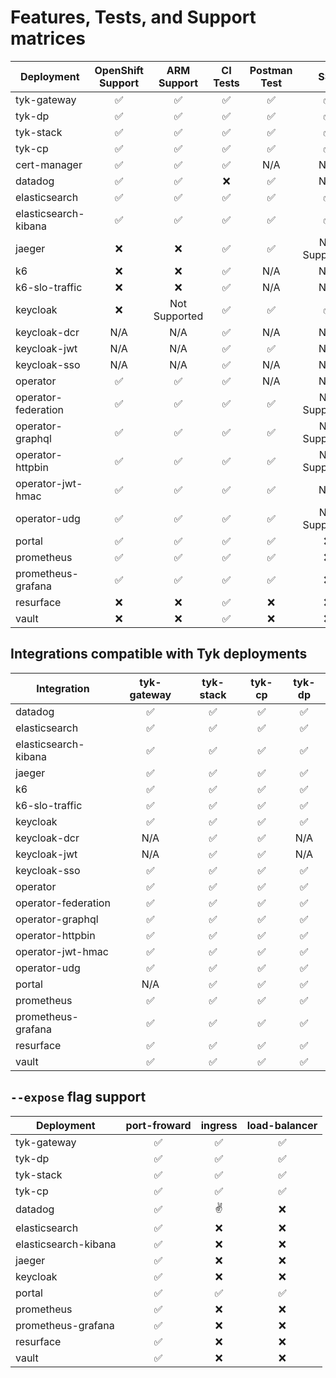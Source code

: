 # Features, Tests, and Support matrices

| Deployment           | OpenShift Support  |    ARM Support     |      CI Tests      |    Postman Test    |        SSL         |
|----------------------|:------------------:|:------------------:|:------------------:|:------------------:|:------------------:|
| tyk-gateway          | :white_check_mark: | :white_check_mark: | :white_check_mark: | :white_check_mark: | :white_check_mark: |
| tyk-dp               | :white_check_mark: | :white_check_mark: | :white_check_mark: | :white_check_mark: | :white_check_mark: |
| tyk-stack            | :white_check_mark: | :white_check_mark: | :white_check_mark: | :white_check_mark: | :white_check_mark: |
| tyk-cp               | :white_check_mark: | :white_check_mark: | :white_check_mark: | :white_check_mark: | :white_check_mark: |
| cert-manager         | :white_check_mark: | :white_check_mark: | :white_check_mark: |        N/A         |        N/A         |
| datadog              | :white_check_mark: | :white_check_mark: |        :x:         | :white_check_mark: |        N/A         |
| elasticsearch        | :white_check_mark: | :white_check_mark: | :white_check_mark: | :white_check_mark: | :white_check_mark: |
| elasticsearch-kibana | :white_check_mark: | :white_check_mark: | :white_check_mark: | :white_check_mark: | :white_check_mark: |
| jaeger               |        :x:         |        :x:         | :white_check_mark: | :white_check_mark: |   Not Supported    |
| k6                   |        :x:         |        :x:         | :white_check_mark: |        N/A         |        N/A         |
| k6-slo-traffic       |        :x:         |        :x:         | :white_check_mark: |        N/A         |        N/A         |
| keycloak             |        :x:         |   Not Supported    | :white_check_mark: | :white_check_mark: | :white_check_mark: |
| keycloak-dcr         |        N/A         |        N/A         | :white_check_mark: |        N/A         |        N/A         |
| keycloak-jwt         |        N/A         |        N/A         | :white_check_mark: | :white_check_mark: |        N/A         |
| keycloak-sso         |        N/A         |        N/A         | :white_check_mark: |        N/A         |        N/A         |
| operator             | :white_check_mark: | :white_check_mark: | :white_check_mark: |        N/A         |        N/A         |
| operator-federation  | :white_check_mark: | :white_check_mark: | :white_check_mark: | :white_check_mark: |   Not Supported    |
| operator-graphql     | :white_check_mark: | :white_check_mark: | :white_check_mark: | :white_check_mark: |   Not Supported    |
| operator-httpbin     | :white_check_mark: | :white_check_mark: | :white_check_mark: | :white_check_mark: |   Not Supported    |
| operator-jwt-hmac    | :white_check_mark: | :white_check_mark: | :white_check_mark: | :white_check_mark: |        N/A         |
| operator-udg         | :white_check_mark: | :white_check_mark: | :white_check_mark: | :white_check_mark: |   Not Supported    |
| portal               | :white_check_mark: | :white_check_mark: | :white_check_mark: | :white_check_mark: |        :x:         |
| prometheus           | :white_check_mark: | :white_check_mark: | :white_check_mark: | :white_check_mark: |        :x:         |
| prometheus-grafana   | :white_check_mark: | :white_check_mark: | :white_check_mark: | :white_check_mark: |        :x:         |
| resurface            |        :x:         |        :x:         | :white_check_mark: |        :x:         |        :x:         |
| vault                |        :x:         |        :x:         | :white_check_mark: |        :x:         |        :x:         |


## Integrations compatible with Tyk deployments
| Integration          |    tyk-gateway     |     tyk-stack      |       tyk-cp       |       tyk-dp       |
|----------------------|:------------------:|:------------------:|:------------------:|:------------------:|
| datadog              | :white_check_mark: | :white_check_mark: | :white_check_mark: | :white_check_mark: |
| elasticsearch        | :white_check_mark: | :white_check_mark: | :white_check_mark: | :white_check_mark: |
| elasticsearch-kibana | :white_check_mark: | :white_check_mark: | :white_check_mark: | :white_check_mark: |
| jaeger               | :white_check_mark: | :white_check_mark: | :white_check_mark: | :white_check_mark: |
| k6                   | :white_check_mark: | :white_check_mark: | :white_check_mark: | :white_check_mark: |
| k6-slo-traffic       | :white_check_mark: | :white_check_mark: | :white_check_mark: | :white_check_mark: |
| keycloak             | :white_check_mark: | :white_check_mark: | :white_check_mark: | :white_check_mark: |
| keycloak-dcr         |        N/A         | :white_check_mark: | :white_check_mark: |        N/A         |
| keycloak-jwt         |        N/A         | :white_check_mark: | :white_check_mark: |        N/A         |
| keycloak-sso         | :white_check_mark: | :white_check_mark: | :white_check_mark: | :white_check_mark: |
| operator             | :white_check_mark: | :white_check_mark: | :white_check_mark: | :white_check_mark: |
| operator-federation  | :white_check_mark: | :white_check_mark: | :white_check_mark: | :white_check_mark: |
| operator-graphql     | :white_check_mark: | :white_check_mark: | :white_check_mark: | :white_check_mark: |
| operator-httpbin     | :white_check_mark: | :white_check_mark: | :white_check_mark: | :white_check_mark: |
| operator-jwt-hmac    | :white_check_mark: | :white_check_mark: | :white_check_mark: | :white_check_mark: |
| operator-udg         | :white_check_mark: | :white_check_mark: | :white_check_mark: | :white_check_mark: |
| portal               |        N/A         | :white_check_mark: | :white_check_mark: | :white_check_mark: |
| prometheus           | :white_check_mark: | :white_check_mark: | :white_check_mark: | :white_check_mark: |
| prometheus-grafana   | :white_check_mark: | :white_check_mark: | :white_check_mark: | :white_check_mark: |
| resurface            | :white_check_mark: | :white_check_mark: | :white_check_mark: | :white_check_mark: |
| vault                | :white_check_mark: | :white_check_mark: | :white_check_mark: | :white_check_mark: |

## `--expose` flag support
| Deployment           |    port-froward    |      ingress       |   load-balancer    |
|----------------------|:------------------:|:------------------:|:------------------:|
| tyk-gateway          | :white_check_mark: | :white_check_mark: | :white_check_mark: |
| tyk-dp               | :white_check_mark: | :white_check_mark: | :white_check_mark: |
| tyk-stack            | :white_check_mark: | :white_check_mark: | :white_check_mark: |
| tyk-cp               | :white_check_mark: | :white_check_mark: | :white_check_mark: |
| datadog              | :white_check_mark: |        :v:         |        :x:         |
| elasticsearch        | :white_check_mark: |        :x:         |        :x:         |
| elasticsearch-kibana | :white_check_mark: |        :x:         |        :x:         |
| jaeger               | :white_check_mark: |        :x:         |        :x:         |
| keycloak             | :white_check_mark: |        :x:         |        :x:         |
| portal               | :white_check_mark: | :white_check_mark: | :white_check_mark: |
| prometheus           | :white_check_mark: |        :x:         |        :x:         |
| prometheus-grafana   | :white_check_mark: |        :x:         |        :x:         |
| resurface            | :white_check_mark: |        :x:         |        :x:         |
| vault                | :white_check_mark: |        :x:         |        :x:         |
